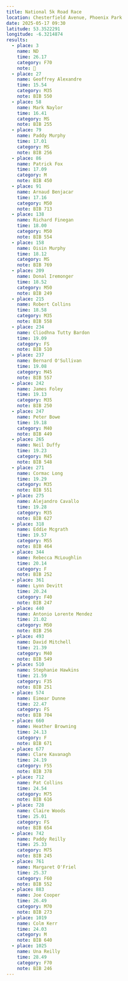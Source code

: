 ```yaml
---
title: National 5k Road Race
location: Chesterfield Avenue, Phoenix Park
date: 2025-05-17 09:30
latitude: 53.3522291
longitude: -6.3214874
results:
  - place: 3
    name: ND
    time: 26.17
    category: F70
    note: 🥉
  - place: 27
    name: Geoffrey Alexandre
    time: 15.54
    category: M35
    note: BIB 550
  - place: 58
    name: Mark Naylor
    time: 16.41
    category: MS
    note: BIB 255
  - place: 79
    name: Paddy Murphy
    time: 17.01
    category: MS
    note: BIB 256
  - place: 86
    name: Patrick Fox
    time: 17.09
    category: M
    note: BIB 450
  - place: 91
    name: Arnaud Benjacar
    time: 17.16
    category: M50
    note: BIB 713
  - place: 138
    name: Richard Finegan
    time: 18.00
    category: M50
    note: BIB 554
  - place: 158
    name: Oisin Murphy
    time: 18.12
    category: MS
    note: BIB 769
  - place: 209
    name: Donal Iremonger
    time: 18.52
    category: M50
    note: BIB 249
  - place: 215
    name: Robert Collins
    time: 18.58
    category: M35
    note: BIB 558
  - place: 234
    name: Cliodhna Tutty Bardon
    time: 19.09
    category: FS
    note: BIB 510
  - place: 237
    name: Bernard O'Sullivan
    time: 19.08
    category: M45
    note: BIB 557
  - place: 242
    name: James Foley
    time: 19.13
    category: M35
    note: BIB 250
  - place: 247
    name: Peter Bowe
    time: 19.18
    category: M40
    note: BIB 449
  - place: 265
    name: Neil Duffy
    time: 19.23
    category: M45
    note: BIB 548
  - place: 271
    name: Cormac Long
    time: 19.29
    category: M35
    note: BIB 551
  - place: 275
    name: Alejandro Cavallo
    time: 19.28
    category: M35
    note: BIB 627
  - place: 318
    name: Eddie Mcgrath
    time: 19.57
    category: M55
    note: BIB 464
  - place: 344
    name: Rebecca McLoughlin
    time: 20.14
    category: F
    note: BIB 252
  - place: 361
    name: Lynn Devitt
    time: 20.24
    category: F40
    note: BIB 247
  - place: 440
    name: Antonio Lorente Mendez
    time: 21.02
    category: M50
    note: BIB 256
  - place: 493
    name: David Mitchell
    time: 21.39
    category: M40
    note: BIB 549
  - place: 510
    name: Stephanie Hawkins
    time: 21.59
    category: F35
    note: BIB 251
  - place: 574
    name: Eimear Dunne
    time: 22.47
    category: FS
    note: BIB 704
  - place: 660
    name: Heather Browning
    time: 24.13
    category: F
    note: BIB 671
  - place: 677
    name: Clare Kavanagh
    time: 24.19
    category: F55
    note: BIB 378
  - place: 712
    name: Pat Collins
    time: 24.54
    category: M75
    note: BIB 616
  - place: 728
    name: Claire Woods
    time: 25.01
    category: FS
    note: BIB 654
  - place: 742
    name: Paddy Reilly
    time: 25.33
    category: M75
    note: BIB 245
  - place: 761
    name: Margaret O'Friel
    time: 25.37
    category: F60
    note: BIB 552
  - place: 883
    name: Joe Cooper
    time: 26.49
    category: M70
    note: BIB 273
  - place: 1019
    name: Colm Kerr
    time: 24.03
    category: M
    note: BIB 640
  - place: 1025
    name: Una Reilly
    time: 28.49
    category: F70
    note: BIB 246
---
```

